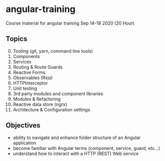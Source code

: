 # angular-training
Course material for angular training Sep 14-18 2020 (20 Hour)

## Topics
0. Tooling (git, yarn, command line tools)
1. Components
2. Services
3. Routing & Route Guards
4. Reactive Forms
5. Observables (Rxjs)
6. HTTPInterceptor
7. Unit testing
8. 3rd party modules and component libraries
9. Modules & Refactoring
10. Reactive data store (ngrx)
11. Architecture & Configuration settings

## Objectives
- ability to navigate and enhance folder structure of an Angular application
- become familiar with Angular terms (component, service, guard, etc...)
- understand how to interact with a HTTP (REST) Web service
